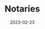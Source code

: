 ---
date: '2023-02-23'
title: "Notaries"
project: corda
version: 'Corda 5.0'
menu:
  corda-5:
    identifier: corda-5-develop-notaries
    parent: corda-5-develop
    weight: 6000
section_menu: corda-5
---